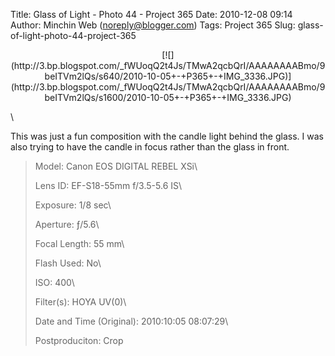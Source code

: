 Title: Glass of Light - Photo 44 - Project 365
Date: 2010-12-08 09:14
Author: Minchin Web (noreply@blogger.com)
Tags: Project 365
Slug: glass-of-light-photo-44-project-365

<div class="separator" style="clear: both; text-align: center;">

</p>
<p>
[![](http://3.bp.blogspot.com/_fWUoqQ2t4Js/TMwA2qcbQrI/AAAAAAAABmo/9beITVm2lQs/s640/2010-10-05+-+P365+-+IMG_3336.JPG)](http://3.bp.blogspot.com/_fWUoqQ2t4Js/TMwA2qcbQrI/AAAAAAAABmo/9beITVm2lQs/s1600/2010-10-05+-+P365+-+IMG_3336.JPG)

</div>

</p>
\

This was just a fun composition with the candle light behind the glass.
I was also trying to have the candle in focus rather than the glass in
front.

> </p>
> <span style="color: #666666;">Model: </span>Canon EOS DIGITAL REBEL
> XSi\
>
> <span style="color: #666666;">Lens ID: </span>EF-S18-55mm f/3.5-5.6
> IS\
>
> <span style="color: #666666;">Exposure: </span>1/8 sec\
>
> <span style="color: #666666;">Aperture: </span>ƒ/5.6\
>
> <span style="color: #666666;">Focal Length: </span>55 mm\
>
> <span style="color: #666666;">Flash Used: </span>No\
>
> <span style="color: #666666;">ISO: </span>400\
>
> <span style="color: #666666;">Filter(s): </span>HOYA UV(0)\
>
> <span style="color: #666666;">Date and Time
> (Original): </span>2010:10:05 08:07:29\
>
> <span style="color: #666666;">Postproduciton: </span>Crop
>
> <p>

</p>

